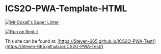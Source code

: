 # ICS2O-PWA-Template-HTML

[![Mr Coxall's Super Linter](https://github.com/Steven-665/ICS2O-PWA-Test/workflows/Mr%20Coxall's%20Super%20Linter/badge.svg)](https://github.com/Steven-665/ICS2O-PWA-Test/actions)

[![Run on Repl.it](https://repl.it/badge/github/Steven-665/ICS2O-PWA-Test)](https://repl.it/github/Steven-665/ICS2O-PWA-Test)

This site can be found at: [https://Steven-665.github.io/ICS2O-PWA-Test/](https://Steven-665.github.io/ICS2O-PWA-Test/)
